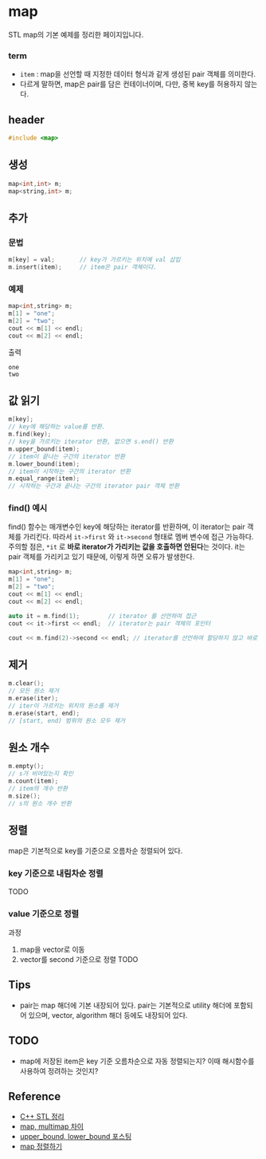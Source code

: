 # map
STL map의 기본 예제를 정리한 페이지입니다. 
### term
* `item` : map을 선언할 때 지정한 데이터 형식과 같게 생성된 pair 객체를 의미한다.
* 다르게 말하면, map은 pair를 담은 컨테이너이며, 다만, 중복 key를 허용하지 않는다.

## header
```cpp
#include <map>
```

## 생성
```cpp
map<int,int> m;
map<string,int> m;
```

## 추가
### 문법
```cpp
m[key] = val;       // key가 가르키는 위치에 val 삽입
m.insert(item);     // item은 pair 객체이다.
```
### 예제
```cpp
map<int,string> m;
m[1] = "one";
m[2] = "two";
cout << m[1] << endl; 
cout << m[2] << endl;
```
출력
```
one
two
```

## 값 읽기
```cpp
m[key];
// key에 해당하는 value를 반환.
m.find(key);
// key을 가르키는 iterator 반환, 없으면 s.end() 반환
m.upper_bound(item);
// item이 끝나는 구간의 iterator 반환
m.lower_bound(item);
// item이 시작하는 구간의 iterator 반환
m.equal_range(item);
// 시작하는 구간과 끝나는 구간의 iterator pair 객체 반환
```

### find() 예시
find() 함수는 매개변수인 key에 해당하는 iterator를 반환하며, 이 iterator는 pair 객체를 가리킨다. 따라서 `it->first` 와 `it->second` 형태로 멤버 변수에 접근 가능하다. \
주의할 점은, `*it` 로 **바로 iterator가 가리키는 값을 호출하면 안된다**는 것이다. it는 pair 객체를 가리키고 있기 때문에, 이렇게 하면 오류가 발생한다.
```cpp
map<int,string> m;
m[1] = "one";
m[2] = "two";
cout << m[1] << endl; 
cout << m[2] << endl;

auto it = m.find(1);        // iterator 를 선언하여 접근
cout << it->first << endl;  // iterator는 pair 객체의 포인터

cout << m.find(2)->second << endl; // iterator를 선언하여 할당하지 않고 바로 접근해도 된다.
```


## 제거
```cpp
m.clear();
// 모든 원소 제거
m.erase(iter);
// iter이 가르키는 위치의 원소를 제거
m.erase(start, end);
// [start, end) 범위의 원소 모두 제거
```


## 원소 개수
```cpp
m.empty();
// s가 비어있는지 확인
m.count(item);
// item의 개수 반환
m.size();
// s의 원소 개수 반환
```

## 정렬
map은 기본적으로 key를 기준으로 오름차순 정렬되어 있다.

### key 기준으로 내림차순 정렬
TODO

### value 기준으로 정렬
과정
1. map을 vector로 이동
2. vector를 second 기준으로 정렬
TODO

## Tips
* pair는 map 해더에 기본 내장되어 있다. pair는 기본적으로 utility 해더에 포함되어 있으며, vector, algorithm 해더 등에도 내장되어 있다.

## TODO
* map에 저장된 item은 key 기준 오름차순으로 자동 정렬되는지? 이때 해시함수를 사용하여 정려하는 것인지?



## Reference
* [C++ STL 정리](https://daekyojeong.github.io/posts/languageCpp1/)
* [map, multimap 차이](https://program-rest-area.tistory.com/108)
* [upper_bound, lower_bound 포스팅](https://chanhuiseok.github.io/posts/algo-55/)
* [map 정렬하기](https://unluckyjung.github.io/cpp/2020/05/07/Sort_map_by_value/)